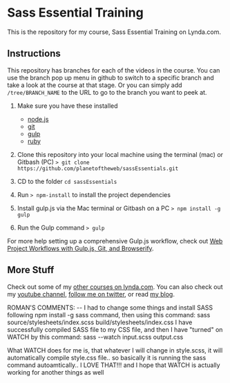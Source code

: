 # Sass Essential Training

This is the repository for my course, Sass Essential Training on Lynda.com.

## Instructions

This repository has branches for each of the videos in the course. You can use the branch pop up menu in github to switch to a specific branch and take a look at the course at that stage. Or you can simply add `/tree/BRANCH_NAME` to the URL to go to the branch you want to peek at.

1. Make sure you have these installed

   - [node.js](http://nodejs.org/)
   - [git](http://git-scm.com/)
   - [gulp](http://gulpjs.com/)
   - [ruby](http://gulpjs.com/)

2. Clone this repository into your local machine using the terminal (mac) or Gitbash (PC) `> git clone https://github.com/planetoftheweb/sassEssentials.git`
3. CD to the folder `cd sassEssentials`
4. Run `> npm-install` to install the project dependencies
5. Install gulp.js via the Mac terminal or Gitbash on a PC `> npm install -g gulp`
6. Run the Gulp command `> gulp`

For more help setting up a comprehensive Gulp.js workflow, check out [Web Project Workflows with Gulp.js, Git, and Browserify](http://www.lynda.com/Web-Web-Design-tutorials/Web-Project-Workflows-Gulpjs-Git-Browserify/154416-2.html).

## More Stuff

Check out some of my [other courses on lynda.com](http://lynda.com/rayvillalobos). You can also check out my [youtube channel](http://youtube.com/planetoftheweb), [follow me on twitter](http://twitter.com/planetoftheweb), or read [my blog](http://raybo.org).

ROMAN'S COMMENTS:
-- I had to change some things and install SASS following npm install -g sass command,
then using this command: sass source/stylesheets/index.scss build/stylesheets/index.css
I have successfully compiled SASS file to my CSS file, and then I have "turned" on WATCH by this command:
sass --watch input.scss output.css

What WATCH does for me is, that whatever I will change in style.scss, it will automatically compile style.css file.. so basically it is running the sass command autoamtically.. I LOVE THAT!!! and I hope that WATCH is actually working for another things as well

